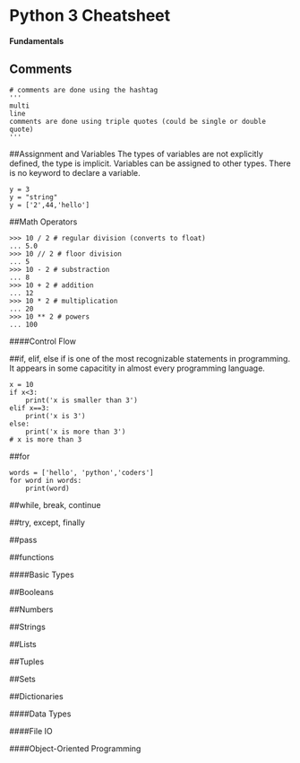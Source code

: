 # Python 3 Cheatsheet

#### Fundamentals

## Comments
```
# comments are done using the hashtag 
'''
multi
line 
comments are done using triple quotes (could be single or double quote)
'''
```

##Assignment and Variables
The types of variables are not explicitly defined, the type is implicit. Variables can be assigned to other types. There is no keyword to declare a variable.
```
y = 3
y = "string"
y = ['2',44,'hello']
```

##Math Operators
```
>>> 10 / 2 # regular division (converts to float)
... 5.0
>>> 10 // 2 # floor division 
... 5
>>> 10 - 2 # substraction
... 8
>>> 10 + 2 # addition
... 12
>>> 10 * 2 # multiplication
... 20
>>> 10 ** 2 # powers
... 100
```

####Control Flow

##if, elif, else
if is one of the most recognizable statements in programming. It appears in some capacitity in 
almost every programming language.

```
x = 10
if x<3:
	print('x is smaller than 3')
elif x==3:
	print('x is 3')
else:
	print('x is more than 3')
# x is more than 3
```

##for
```
words = ['hello', 'python','coders']
for word in words:
	print(word)
```


##while, break, continue

##try, except, finally

##pass

##functions

####Basic Types

##Booleans

##Numbers

##Strings

##Lists

##Tuples

##Sets

##Dictionaries


####Data Types

####File IO

####Object-Oriented Programming                                                                                                                     
